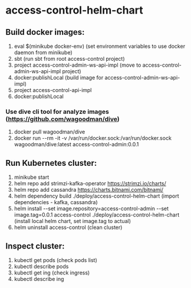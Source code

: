 # access-control-helm-chart


## Build docker images:
1) eval $(minikube docker-env)
   (set environment variables to use docker daemon from minikube)
2) sbt
   (run sbt from root access-control project)
3) project access-control-admin-ws-api-impl
   (move to access-control-admin-ws-api-impl project)
4) docker:publishLocal
   (build image for access-control-admin-ws-api-impl)
5) project access-control-api-impl
6) docker:publishLocal


### Use dive cli tool for analyze images (https://github.com/wagoodman/dive)
1) docker pull wagoodman/dive
2) docker run --rm -it -v /var/run/docker.sock:/var/run/docker.sock wagoodman/dive:latest access-control-admin:0.0.1


## Run Kubernetes cluster:
1) minikube start
2) helm repo add strimzi-kafka-operator https://strimzi.io/charts/
3) helm repo add cassandra https://charts.bitnami.com/bitnami/
4) helm dependency build ./deploy/access-control-helm-chart
   (import dependencies - kafka, cassandra)
5) helm install --set image.repository=access-control-admin --set image.tag=0.0.1 access-control ./deploy/access-control-helm-chart
   (install local helm chart, set image.tag to actual)
6) helm uninstall access-control
   (clean cluster)


## Inspect cluster:
1) kubectl get pods
   (check pods list)
2) kubectl describe pods <pod-name>
3) kubectl get ing
   (check ingress)
4) kubectl describe ing <ing-name>